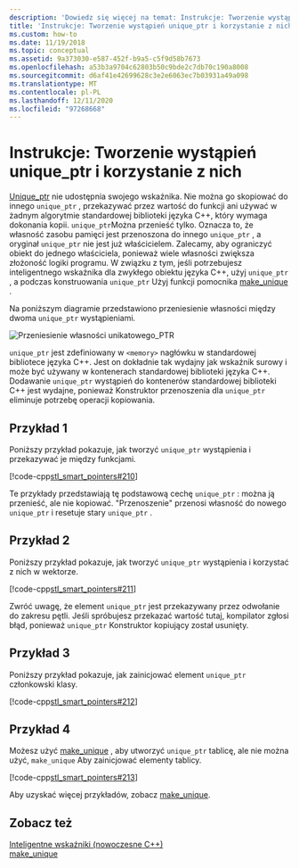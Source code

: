 ```yaml
---
description: 'Dowiedz się więcej na temat: Instrukcje: Tworzenie wystąpień unique_ptr i korzystanie z nich'
title: 'Instrukcje: Tworzenie wystąpień unique_ptr i korzystanie z nich'
ms.custom: how-to
ms.date: 11/19/2018
ms.topic: conceptual
ms.assetid: 9a373030-e587-452f-b9a5-c5f9d58b7673
ms.openlocfilehash: a53b3a9704c62803b50c9bde2c7db70c190a8008
ms.sourcegitcommit: d6af41e42699628c3e2e6063ec7b03931a49a098
ms.translationtype: MT
ms.contentlocale: pl-PL
ms.lasthandoff: 12/11/2020
ms.locfileid: "97268668"
---
```

# <a name="how-to-create-and-use-unique_ptr-instances"></a>Instrukcje: Tworzenie wystąpień unique_ptr i korzystanie z nich

[Unique_ptr](../standard-library/unique-ptr-class.md) nie udostępnia swojego wskaźnika. Nie można go skopiować do innego `unique_ptr` , przekazywać przez wartość do funkcji ani używać w żadnym algorytmie standardowej biblioteki języka C++, który wymaga dokonania kopii. `unique_ptr`Można przenieść tylko. Oznacza to, że własność zasobu pamięci jest przenoszona do innego `unique_ptr` , a oryginał `unique_ptr` nie jest już właścicielem. Zalecamy, aby ograniczyć obiekt do jednego właściciela, ponieważ wiele własności zwiększa złożoność logiki programu. W związku z tym, jeśli potrzebujesz inteligentnego wskaźnika dla zwykłego obiektu języka C++, użyj `unique_ptr` , a podczas konstruowania `unique_ptr` Użyj funkcji pomocnika [make_unique](../standard-library/memory-functions.md#make_unique) .

Na poniższym diagramie przedstawiono przeniesienie własności między dwoma `unique_ptr` wystąpieniami.

![Przeniesienie własności unikatowego&#95;PTR](media/unique_ptr.png "Przeniesienie własności unikatowego&#95;PTR")

`unique_ptr` jest zdefiniowany w `<memory>` nagłówku w standardowej bibliotece języka C++. Jest on dokładnie tak wydajny jak wskaźnik surowy i może być używany w kontenerach standardowej biblioteki języka C++. Dodawanie `unique_ptr` wystąpień do kontenerów standardowej biblioteki C++ jest wydajne, ponieważ Konstruktor przenoszenia dla `unique_ptr` eliminuje potrzebę operacji kopiowania.

## <a name="example-1"></a>Przykład 1

Poniższy przykład pokazuje, jak tworzyć `unique_ptr` wystąpienia i przekazywać je między funkcjami.

[!code-cpp[stl_smart_pointers#210](codesnippet/CPP/how-to-create-and-use-unique-ptr-instances_1.cpp)]

Te przykłady przedstawiają tę podstawową cechę `unique_ptr` : można ją przenieść, ale nie kopiować. "Przenoszenie" przenosi własność do nowego `unique_ptr` i resetuje stary `unique_ptr` .

## <a name="example-2"></a>Przykład 2

Poniższy przykład pokazuje, jak tworzyć `unique_ptr` wystąpienia i korzystać z nich w wektorze.

[!code-cpp[stl_smart_pointers#211](codesnippet/CPP/how-to-create-and-use-unique-ptr-instances_2.cpp)]

Zwróć uwagę, że element `unique_ptr` jest przekazywany przez odwołanie do zakresu pętli. Jeśli spróbujesz przekazać wartość tutaj, kompilator zgłosi błąd, ponieważ `unique_ptr` Konstruktor kopiujący został usunięty.

## <a name="example-3"></a>Przykład 3

Poniższy przykład pokazuje, jak zainicjować element `unique_ptr` członkowski klasy.

[!code-cpp[stl_smart_pointers#212](codesnippet/CPP/how-to-create-and-use-unique-ptr-instances_3.cpp)]

## <a name="example-4"></a>Przykład 4

Możesz użyć [make_unique](../standard-library/memory-functions.md#make_unique) , aby utworzyć `unique_ptr` tablicę, ale nie można użyć, `make_unique` Aby zainicjować elementy tablicy.

[!code-cpp[stl_smart_pointers#213](codesnippet/CPP/how-to-create-and-use-unique-ptr-instances_4.cpp)]

Aby uzyskać więcej przykładów, zobacz [make_unique](../standard-library/memory-functions.md#make_unique).

## <a name="see-also"></a>Zobacz też

[Inteligentne wskaźniki (nowoczesne C++)](smart-pointers-modern-cpp.md)<br/>
[make_unique](../standard-library/memory-functions.md#make_unique)
